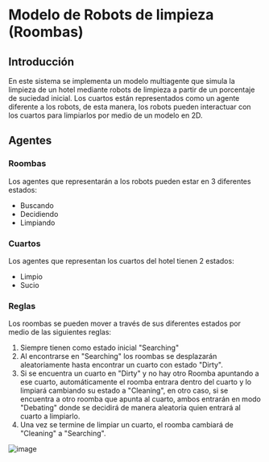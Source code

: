 # Modelo de Robots de limpieza (Roombas)
## Introducción
En este sistema se implementa un modelo multiagente que simula la limpieza de un hotel mediante robots de limpieza
a partir de un porcentaje de suciedad inicial. Los cuartos están representados como un agente diferente a los 
robots, de esta manera, los robots pueden interactuar con los cuartos para limpiarlos por medio de un modelo en 2D.

## Agentes
### Roombas
Los agentes que representarán a los robots pueden estar en 3 diferentes estados:
- Buscando
- Decidiendo
- Limpiando

### Cuartos
Los agentes que representan los cuartos del hotel tienen 2 estados:
- Limpio
- Sucio

### Reglas
Los roombas se pueden mover a través de sus diferentes estados por medio de las siguientes reglas:
1. Siempre tienen como estado inicial "Searching"
2. Al encontrarse en "Searching" los roombas se desplazarán aleatoriamente hasta encontrar un cuarto con estado "Dirty".
3. Si se encuentra un cuarto en "Dirty" y no hay otro Roomba apuntando a ese cuarto, automáticamente el roomba entrara
    dentro del cuarto y lo limpiará cambiando su estado a "Cleaning", en otro caso, si se encuentra a otro roomba que
    apunta al cuarto, ambos entrarán en modo "Debating" donde se decidirá de manera aleatoria quien entrará al cuarto a
    limpiarlo.
4. Una vez se termine de limpiar un cuarto, el roomba cambiará de "Cleaning" a "Searching".

![image]()
